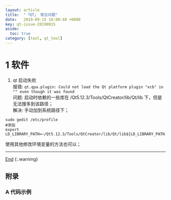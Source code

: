 ```yaml
---
layout: article
title:  "「QT」 常见问题"
date:   2019-09-15 18:00:40 +0800
key: qt-issue-20190915
aside:
  toc: true
category: [tool, qt_tool]
---
```

<span id='head'></span>
<!--more-->   

# 1 软件
1. qt 启动失败     
报错: `qt.qpa.plugin: Could not load the Qt platform plugin "xcb" in "" even though it was found`    
问题: 启动时依赖的一些库在 /Qt5.12.3/Tools/QtCreator/lib/Qt/lib 下，但是无法搜多到该路径；   
解决: 手动加到系统路径下；     
```
sudo gedit /etc/profile
#添加
export LD_LIBRARY_PATH=~/Qt5.12.3/Tools/QtCreator/lib/Qt/lib${LD_LIBRARY_PATH:+:${LD_LIBRARY_PATH}}
```
使用其他修改环境变量的方法也可以；     


-------------------  
[End](#head)
{:.warning}  

## 附录
### A 代码示例
